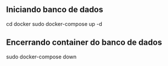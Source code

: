 ## Iniciando banco de dados 
cd docker
sudo docker-compose up -d

## Encerrando container do banco de dados

sudo docker-compose down
